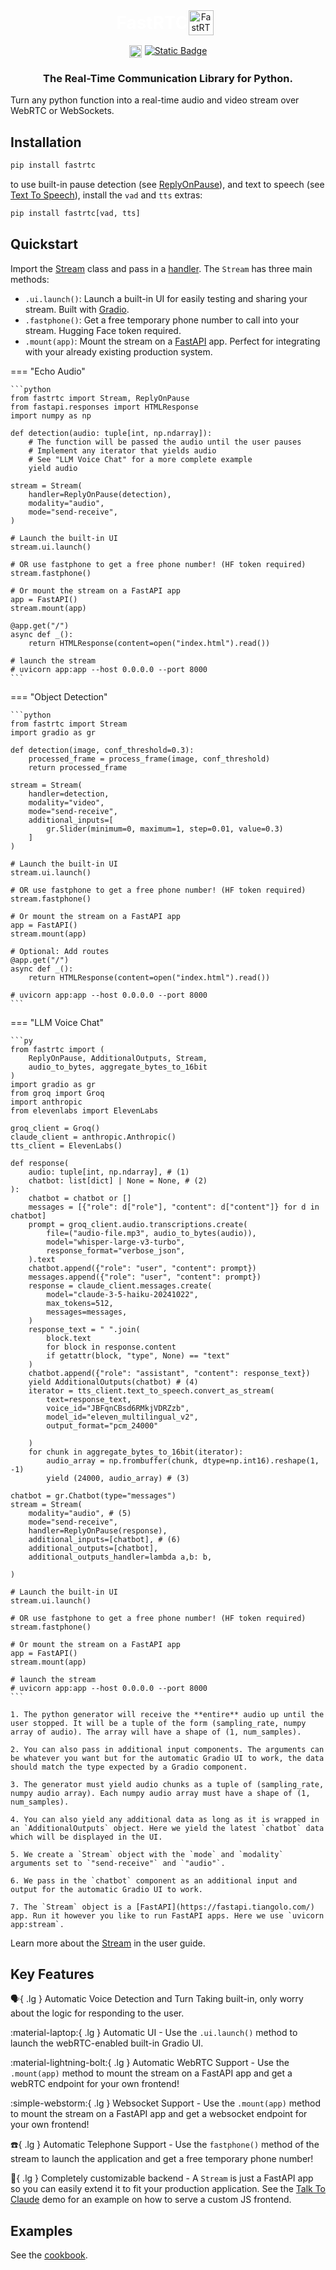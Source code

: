 <div style='text-align: center; margin-bottom: 1rem; display: flex; justify-content: center; align-items: center;'>
    <h1 style='color: white; margin: 0;'>FastRTC</h1>
    <img src="/fastrtc_logo.png" 
         onerror="this.onerror=null; this.src='https://huggingface.co/datasets/freddyaboulton/bucket/resolve/main/fastrtc_logo.png';" 
         alt="FastRTC Logo" 
         style="height: 40px; margin-right: 10px;">
</div>

<div style="display: flex; flex-direction: row; justify-content: center">
<img style="display: block; padding-right: 5px; height: 20px;" alt="Static Badge" src="https://img.shields.io/pypi/v/fastrtc"> 
<a href="https://github.com/freddyaboulton/fastrtc" target="_blank"><img alt="Static Badge" src="https://img.shields.io/badge/github-white?logo=github&logoColor=black"></a>
</div>

<h3 style='text-align: center'>
The Real-Time Communication Library for Python. 
</h3>

Turn any python function into a real-time audio and video stream over WebRTC or WebSockets.
## Installation

```bash
pip install fastrtc
```

to use built-in pause detection (see [ReplyOnPause](userguide/audio/#reply-on-pause)), and text to speech (see [Text To Speech](userguide/audio/#text-to-speech)), install the `vad` and `tts` extras:

```bash
pip install fastrtc[vad, tts]
```

## Quickstart

Import the [Stream](userguide/streams) class and pass in a [handler](userguide/streams/#handlers).
The `Stream` has three main methods:

- `.ui.launch()`: Launch a built-in UI for easily testing and sharing your stream. Built with [Gradio](https://www.gradio.app/).
- `.fastphone()`: Get a free temporary phone number to call into your stream. Hugging Face token required.
- `.mount(app)`: Mount the stream on a [FastAPI](https://fastapi.tiangolo.com/) app. Perfect for integrating with your already existing production system.


=== "Echo Audio"

    ```python
    from fastrtc import Stream, ReplyOnPause
    from fastapi.responses import HTMLResponse
    import numpy as np

    def detection(audio: tuple[int, np.ndarray]):
        # The function will be passed the audio until the user pauses
        # Implement any iterator that yields audio
        # See "LLM Voice Chat" for a more complete example
        yield audio

    stream = Stream(
        handler=ReplyOnPause(detection),
        modality="audio", 
        mode="send-receive",
    )

    # Launch the built-in UI
    stream.ui.launch()

    # OR use fastphone to get a free phone number! (HF token required)
    stream.fastphone()

    # Or mount the stream on a FastAPI app
    app = FastAPI()
    stream.mount(app)

    @app.get("/")
    async def _():
        return HTMLResponse(content=open("index.html").read())

    # launch the stream
    # uvicorn app:app --host 0.0.0.0 --port 8000
    ```

=== "Object Detection"

    ```python
    from fastrtc import Stream
    import gradio as gr

    def detection(image, conf_threshold=0.3):
        processed_frame = process_frame(image, conf_threshold)
        return processed_frame

    stream = Stream(
        handler=detection,
        modality="video", 
        mode="send-receive",
        additional_inputs=[
            gr.Slider(minimum=0, maximum=1, step=0.01, value=0.3)
        ]
    )
    
    # Launch the built-in UI
    stream.ui.launch()

    # OR use fastphone to get a free phone number! (HF token required)
    stream.fastphone()

    # Or mount the stream on a FastAPI app
    app = FastAPI()
    stream.mount(app)

    # Optional: Add routes
    @app.get("/")
    async def _():
        return HTMLResponse(content=open("index.html").read())

    # uvicorn app:app --host 0.0.0.0 --port 8000
    ```

=== "LLM Voice Chat"

    ```py
    from fastrtc import (
        ReplyOnPause, AdditionalOutputs, Stream,
        audio_to_bytes, aggregate_bytes_to_16bit
    )
    import gradio as gr
    from groq import Groq
    import anthropic
    from elevenlabs import ElevenLabs

    groq_client = Groq()
    claude_client = anthropic.Anthropic()
    tts_client = ElevenLabs()

    def response(
        audio: tuple[int, np.ndarray], # (1)
        chatbot: list[dict] | None = None, # (2)
    ):
        chatbot = chatbot or []
        messages = [{"role": d["role"], "content": d["content"]} for d in chatbot]
        prompt = groq_client.audio.transcriptions.create(
            file=("audio-file.mp3", audio_to_bytes(audio)),
            model="whisper-large-v3-turbo",
            response_format="verbose_json",
        ).text
        chatbot.append({"role": "user", "content": prompt})
        messages.append({"role": "user", "content": prompt})
        response = claude_client.messages.create(
            model="claude-3-5-haiku-20241022",
            max_tokens=512,
            messages=messages,
        )
        response_text = " ".join(
            block.text
            for block in response.content
            if getattr(block, "type", None) == "text"
        )
        chatbot.append({"role": "assistant", "content": response_text})
        yield AdditionalOutputs(chatbot) # (4)
        iterator = tts_client.text_to_speech.convert_as_stream(
            text=response_text,
            voice_id="JBFqnCBsd6RMkjVDRZzb",
            model_id="eleven_multilingual_v2",
            output_format="pcm_24000"
            
        )
        for chunk in aggregate_bytes_to_16bit(iterator):
            audio_array = np.frombuffer(chunk, dtype=np.int16).reshape(1, -1)
            yield (24000, audio_array) # (3)

    chatbot = gr.Chatbot(type="messages")
    stream = Stream(
        modality="audio", # (5)
        mode="send-receive",
        handler=ReplyOnPause(response),
        additional_inputs=[chatbot], # (6)
        additional_outputs=[chatbot],
        additional_outputs_handler=lambda a,b: b,

    )

    # Launch the built-in UI
    stream.ui.launch()

    # OR use fastphone to get a free phone number! (HF token required)
    stream.fastphone()

    # Or mount the stream on a FastAPI app
    app = FastAPI()
    stream.mount(app)

    # launch the stream
    # uvicorn app:app --host 0.0.0.0 --port 8000
    ```

    1. The python generator will receive the **entire** audio up until the user stopped. It will be a tuple of the form (sampling_rate, numpy array of audio). The array will have a shape of (1, num_samples).

    2. You can also pass in additional input components. The arguments can be whatever you want but for the automatic Gradio UI to work, the data should match the type expected by a Gradio component.

    3. The generator must yield audio chunks as a tuple of (sampling_rate, numpy audio array). Each numpy audio array must have a shape of (1, num_samples).

    4. You can also yield any additional data as long as it is wrapped in an `AdditionalOutputs` object. Here we yield the latest `chatbot` data which will be displayed in the UI.

    5. We create a `Stream` object with the `mode` and `modality` arguments set to `"send-receive"` and `"audio"`.

    6. We pass in the `chatbot` component as an additional input and output for the automatic Gradio UI to work.

    7. The `Stream` object is a [FastAPI](https://fastapi.tiangolo.com/) app. Run it however you like to run FastAPI apps. Here we use `uvicorn app:stream`.

Learn more about the [Stream](userguide/streams) in the user guide.
## Key Features

:speaking_head:{ .lg } Automatic Voice Detection and Turn Taking built-in, only worry about the logic for responding to the user.

:material-laptop:{ .lg } Automatic UI - Use the `.ui.launch()` method to launch the webRTC-enabled built-in Gradio UI.

:material-lightning-bolt:{ .lg } Automatic WebRTC Support - Use the `.mount(app)` method to mount the stream on a FastAPI app and get a webRTC endpoint for your own frontend! 

:simple-webstorm:{ .lg } Websocket Support - Use the `.mount(app)` method to mount the stream on a FastAPI app and get a websocket endpoint for your own frontend! 

:telephone:{ .lg } Automatic Telephone Support - Use the `fastphone()` method of the stream to launch the application and get a free temporary phone number!

:robot:{ .lg } Completely customizable backend - A `Stream` is just a FastAPI app so you can easily extend it to fit your production application. See the [Talk To Claude](https://huggingface.co/spaces/fastrtc/talk-to-claude) demo for an example on how to serve a custom JS frontend.


## Examples
See the [cookbook](/cookbook).